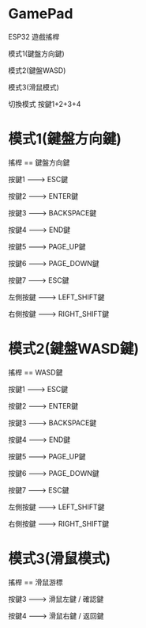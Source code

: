# GamePad
ESP32 遊戲搖桿

模式1(鍵盤方向鍵) 

模式2(鍵盤WASD)  

模式3(滑鼠模式)

切換模式  按鍵1+2+3+4


# 模式1(鍵盤方向鍵) 

搖桿 == 鍵盤方向鍵

按鍵1 --->  ESC鍵

按鍵2 --->  ENTER鍵

按鍵3 --->  BACKSPACE鍵

按鍵4 --->  END鍵

按鍵5 --->  PAGE_UP鍵

按鍵6 --->  PAGE_DOWN鍵

按鍵7 --->  ESC鍵

左側按鍵 --->  LEFT_SHIFT鍵

右側按鍵 --->  RIGHT_SHIFT鍵






# 模式2(鍵盤WASD鍵) 

搖桿 == WASD鍵

按鍵1 --->  ESC鍵

按鍵2 --->  ENTER鍵

按鍵3 --->  BACKSPACE鍵

按鍵4 --->  END鍵

按鍵5 --->  PAGE_UP鍵

按鍵6 --->  PAGE_DOWN鍵

按鍵7 --->  ESC鍵

左側按鍵 --->  LEFT_SHIFT鍵

右側按鍵 --->  RIGHT_SHIFT鍵




# 模式3(滑鼠模式)

搖桿 == 滑鼠游標

按鍵3 --->  滑鼠左鍵  / 確認鍵

按鍵4 --->  滑鼠右鍵 / 返回鍵


